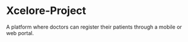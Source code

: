 # Xcelore-Project
A platform where doctors can register their patients through a mobile or web portal.
